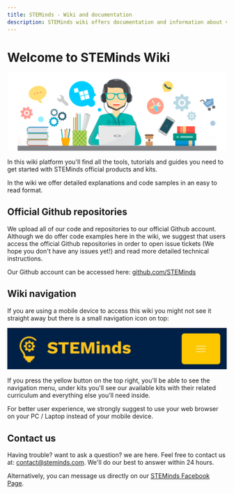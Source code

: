 ```yaml
---
title: STEMinds - Wiki and documentation
description: STEMinds wiki offers documentation and information about various products and kits with famous MicroControllers and programming languages such as Raspberry Pi, Arduino, ESP32, MicroBit, MicroPython, Python, C++ and more.
---
```


# Welcome to STEMinds Wiki

<p align="center">
  <img src="images/wiki_intro.png">
</p>

In this wiki platform you'll find all the tools, tutorials and guides you need to get started with STEMinds official products and kits.</br>

In the wiki we offer detailed explanations and code samples in an easy to read format.

## Official Github repositories

We upload all of our code and repositories to our official Github account. Although we do offer code examples here in the wiki, we suggest that users access the official Github repositories in order to open issue tickets (We hope you don't have any issues yet!) and read more detailed technical instructions.

Our Github account can be accessed here: [github.com/STEMinds](https://github.com/STEMinds)

## Wiki navigation

If you are using a mobile device to access this wiki you might not see it straight away but there is a small navigation icon on top:

<p align="left">
  <img src="images/navigation_icon.jpeg">
</p>

If you press the yellow button on the top right, you'll be able to see the navigation menu, under kits you'll see our available kits with their related curriculum and everything else you'll need inside.

For better user experience, we strongly suggest to use your web browser on your PC / Laptop  instead of your mobile device.

## Contact us

Having trouble? want to ask a question? we are here.
Feel free to contact us at: [contact@steminds.com](mailto:contact@steminds.com). We'll do our best to answer within 24 hours.

Alternatively, you can message us directly on our [STEMinds Facebook Page](https://facebook.com/STEMinds).
